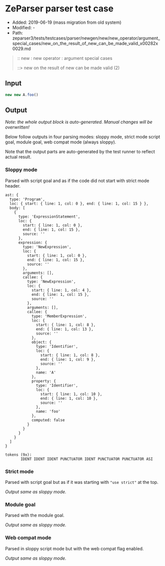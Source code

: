 # ZeParser parser test case

- Added: 2019-06-19 (mass migration from old system)
- Modified: -
- Path: zeparser3/tests/testcases/parser/newgen/new/new_operator/argument_special_cases/new_on_the_result_of_new_can_be_made_valid_x00282x0029.md

> :: new : new operator : argument special cases
>
> ::> new on the result of new can be made valid (2)

## Input

`````js
new new A.foo()
`````

## Output

_Note: the whole output block is auto-generated. Manual changes will be overwritten!_

Below follow outputs in four parsing modes: sloppy mode, strict mode script goal, module goal, web compat mode (always sloppy).

Note that the output parts are auto-generated by the test runner to reflect actual result.

### Sloppy mode

Parsed with script goal and as if the code did not start with strict mode header.

`````
ast: {
  type: 'Program',
  loc: { start: { line: 1, col: 0 }, end: { line: 1, col: 15 } },
  body: [
    {
      type: 'ExpressionStatement',
      loc: {
        start: { line: 1, col: 0 },
        end: { line: 1, col: 15 },
        source: ''
      },
      expression: {
        type: 'NewExpression',
        loc: {
          start: { line: 1, col: 0 },
          end: { line: 1, col: 15 },
          source: ''
        },
        arguments: [],
        callee: {
          type: 'NewExpression',
          loc: {
            start: { line: 1, col: 4 },
            end: { line: 1, col: 15 },
            source: ''
          },
          arguments: [],
          callee: {
            type: 'MemberExpression',
            loc: {
              start: { line: 1, col: 8 },
              end: { line: 1, col: 13 },
              source: ''
            },
            object: {
              type: 'Identifier',
              loc: {
                start: { line: 1, col: 8 },
                end: { line: 1, col: 9 },
                source: ''
              },
              name: 'A'
            },
            property: {
              type: 'Identifier',
              loc: {
                start: { line: 1, col: 10 },
                end: { line: 1, col: 10 },
                source: ''
              },
              name: 'foo'
            },
            computed: false
          }
        }
      }
    }
  ]
}

tokens (9x):
       IDENT IDENT IDENT PUNCTUATOR IDENT PUNCTUATOR PUNCTUATOR ASI
`````

### Strict mode

Parsed with script goal but as if it was starting with `"use strict"` at the top.

_Output same as sloppy mode._

### Module goal

Parsed with the module goal.

_Output same as sloppy mode._

### Web compat mode

Parsed in sloppy script mode but with the web compat flag enabled.

_Output same as sloppy mode._
